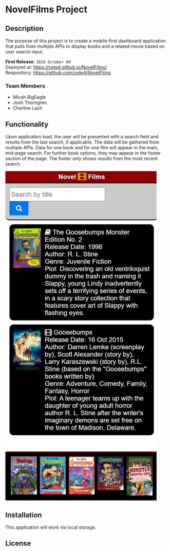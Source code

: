 # NovelFilms Project
## Description
The purpose of this project is to create a mobile-first dashboard application that pulls from multiple APIs to display books and a related movie based on user search input. 
<!-- more thoughts on purpose here -->

**First Release**: `2020 October 09`
<br>
Deployed at: https://cete4.github.io/NovelFilms/
<br>
Respository: https://github.com/cete4/NovelFilms

### Team Members
* Micah BigEagle
* Josh Thorngren
* Charline Lach

## Functionality
<!-- Upon application load, the user will be presented with a number of inputs options to request information from multiple APIs regarding books and their related films. Upon completing a search, the user will be presented with a nunber of results based on their input. Upon revisiting the app, the user will be presented with their previous searc results. The app will also include a trending section if fuinctionally possible.  -->

Upon application load, the user will be presented with a search field and results from the last search, if applicable. The data will be gathered from multiple APIs. Data for one book and for one film will appear in the main, mid-page search. For further book options, they may appear in the footer section of the page. The footer only shows results from the most recent search.

![Screenshot](./assets/images/goosebumpsScreenshot.jpg)

## Installation
This application will work via local storage.

## License